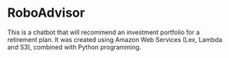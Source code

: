 # RoboAdvisor

This is a chatbot that will recommend an investment portfolio for a retirement plan. It was created using Amazon Web Services (Lex, Lambda and S3), combined with Python programming.

